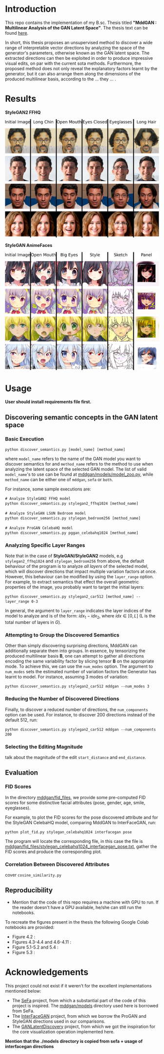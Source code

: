 # Introduction

This repo contains the implementation of my B.sc. Thesis titled
**"MddGAN : Multilinear Analysis of the GAN Latent Space"**. The thesis
text can be found [here](https://pergamos.lib.uoa.gr/uoa/dl/object/3059772).

In short, this thesis proposes an unsupervised method to discover a wide range
of interpretable vector directions by analyzing the space of the generator's
parameters, otherwise known as the GAN latent space. The extracted directions
can then be exploited in order to produce impressive visual edits, on par with
the current sota methods. Furthermore, the proposed method does not only reveal
the explanatory factors learnt by the generator, but it can also arrange them
along the dimensions of the produced multilinear basis, according to the ...
they ... .


# Results

**StyleGAN2 FFHQ**

![stylegan2_ffhq](images/stylegan2ffhq_chart.jpg)


**StyleGAN AnimeFaces**

![stylegan_animeface](images/stylegananime_chart.jpg)



# Usage
**User should install requirements file first.**

## Discovering semantic concepts in the GAN latent space
### Basic Execution
```
python discover_semantics.py [model_name] [method_name]
```
where `model_name` refers to the name of the GAN model you want to discover
semantics for and `method_name` refers to the method to use when analyzing
the latent space of the selected GAN model. The list of valid `model_name`'s
to use can be found at [mddgan/models/model_zoo.py](models/model_zoo.py),
while `method_name` can be either one of `mddgan`, `sefa` or `both`.

For instance, some sample executions are:

```
# Analyze StyleGAN2 FFHQ model
python discover_semantics.py stylegan2_ffhq1024 [method_name]

# Analyze StyleGAN LSUN Bedroom model
python discover_semantics.py stylegan_bedroom256 [method_name]

# Analyze ProGAN CelebaHQ model
python discover_semantics.py pggan_celebahq1024 [method_name]
```

### Analyzing Specific Layer Ranges
Note that in the case of **StyleGAN/StyleGAN2** models, e.g `stylegan2_ffhq1024` and
`stylegan_bedroom256` from above, the default behaviour of the program is to analyze
_all layers_ of the selected model, which will discover directions
that impact multiple variation factors at once. However, this behaviour can be modified by
using the `layer_range` option. For example, to extract semantics that effect the overall
geometric properties of the image, you probably want to target the initial layers:

```
python discover_semantics.py stylegan2_car512 [method_name] --layer_range 0-3
```
In general, the argument to `layer_range` indicates the layer indices of
the model to analyze and is of the form: $idx_{1} - idx_{2}$, where
$idx \in [0, L]$ (L is the total number of layers in $G$).

### Attempting to Group the Discovered Semantics
Other than simply discovering surprising directions, MddGAN can additionally
separate them into groups. In essence, by tensorizing the produced multilinear
basis $\mathcal{\mathbf{B}}$, one can attempt to gather all directions encoding
the same variability factor by slicing tensor $\mathcal{\mathbf{B}}$ on the
appropriate mode. To achieve this, we can use the `num_modes` option. The
argument to `num_modes` sets the estimated number of variation factors the
Generator has learnt to model. For instance, assuming 3 modes of variation:

```
python discover_semantics.py stylegan2_car512 mddgan --num_modes 3
```

### Reducing the Number of Discovered Directions
Finally, to discover a reduced number of directions, the `num_components`
option can be used. For instance, to discover 200 directions instead of
the default 512, run:

```
python discover_semantics.py stylegan2_car512 mddgan --num_components 200
```

### Selecting the Editing Magnitude
talk about the magnitude of the edit `start_distance` and `end_distance`.

## Evaluation
### FID Scores
In the directory [mddgan/fid_files](fid_files), we provide some pre-computed
FID scores for some distinctive facial attributes (pose, gender, age, smile,
eyeglasses).

For example, to plot the FID scores for the pose discovered attribute and for
the StyleGAN CelebaHQ model, comparing MddGAN to InterFaceGAN, run:

```
python plot_fid.py stylegan_celebahq1024 interfacegan pose
```

The program will locate the corresponding file, in this case the file is 
[mddgan/fid_files/stylegan_celebahq1024_interfacegan_pose.txt](fid_files/stylegan_celebahq1024_interfacegan_pose.txt),
gather the FID scores and produce the corresponding plot.

### Correlation Between Discovered Attributes 
cover `cosine_similarity.py`

## Reproducibility
* Mention that the code of this repo requires a machine with GPU to run. If the reader doesn't
  have a GPU available, he/she can still run the notebooks.

To recreate the figures present in the thesis the following Google Colab notebooks
are provided:
* Figure 4.2 : ` `
* Figures 4.3-4.4 and 4.6-4.11 : ` `
* Figure 5.1-5.2 and 5.4 : ` `
* Figure 5.3 : ` `



# Acknowledgements
This project could not exist if it weren't for the excellent implementations
mentioned below:
* The [SeFa](https://github.com/genforce/sefa) project, from which a substantial
part of the code of this project is inspired. The [mddgan/models](models)
directory used here is borrowed from SeFa.
* The [InterFaceGAN](https://github.com/genforce/interfacegan) project, from
which we borrow the ProGAN and StyleGAN directions used in our comparisons.
* The [GANLatentDiscovery](https://github.com/anvoynov/GANLatentDiscovery)
project, from which we got the inspiration for the core visualization operation
implemented here.

**Mention that the ./models directory is copied from sefa + usage of interfacegan directions**
